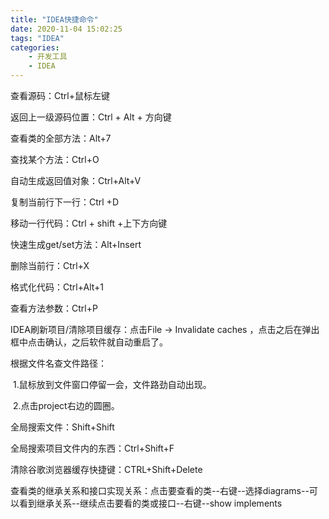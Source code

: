 ```yaml
---
title: "IDEA快捷命令"
date: 2020-11-04 15:02:25
tags: "IDEA"
categories: 
    - 开发工具
    - IDEA
---
```


查看源码：Ctrl+鼠标左键

返回上一级源码位置：Ctrl + Alt + 方向键

查看类的全部方法：Alt+7

查找某个方法：Ctrl+O

自动生成返回值对象：Ctrl+Alt+V

复制当前行下一行：Ctrl +D

移动一行代码：Ctrl + shift +上下方向键

快速生成get/set方法：Alt+Insert

删除当前行：Ctrl+X 

格式化代码：Ctrl+Alt+1

查看方法参数：Ctrl+P

IDEA刷新项目/清除项目缓存：点击File -> Invalidate caches ，点击之后在弹出框中点击确认，之后软件就自动重启了。

根据文件名查文件路径：

​	1.鼠标放到文件窗口停留一会，文件路劲自动出现。

​	2.点击project右边的圆圈。

全局搜索文件：Shift+Shift

全局搜索项目文件内的东西：Ctrl+Shift+F

清除谷歌浏览器缓存快捷键：CTRL+Shift+Delete

查看类的继承关系和接口实现关系：点击要查看的类--右键--选择diagrams--可以看到继承关系--继续点击要看的类或接口--右键--show implements

